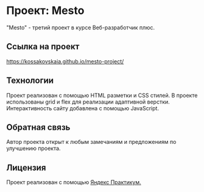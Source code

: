 # Проект: Mesto

"Mesto" - третий проект в курсе Веб-разработчик плюс.

## Ссылка на проект
https://kossakovskaia.github.io/mesto-project/
## Технологии

Проект реализован с помощью HTML разметки и CSS стилей.
В проекте использованы grid и flex для реализации адаптивной верстки.
Интерактивность сайту добавлена с помощью JavaScript.

## Обратная связь
Автор проекта открыт к любым замечаниям и предложениям по улучшению проекта.

## Лицензия
Проект реализован с помощью [Яндекс Практикум.](https://practicum.yandex.ru/web-plus/)